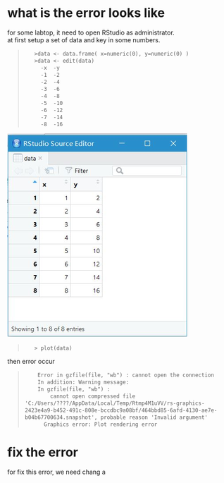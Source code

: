 # what is the error looks like   
for some labtop, it need to open RStudio as administrator.   
at first setup a set of data and key in some numbers.    
>        >data <- data.frame( x=numeric(0), y=numeric(0) )   
>        >data <- edit(data)
>          -x  -y
>          -1  -2
>          -2  -4
>          -3  -6
>          -4  -8
>          -5  -10
>          -6  -12
>          -7  -14
>          -8  -16
![seted data set](https://github.com/tuxiaoyue/fix-plot-error-in-RStudio/blob/master/set%20data.JPG)    
>        > plot(data)
    
then error occur
>         Error in gzfile(file, "wb") : cannot open the connection
>         In addition: Warning message:
>         In gzfile(file, "wb") :
>             cannot open compressed file 'C:/Users/????/AppData/Local/Temp/Rtmp4M1uVV/rs-graphics-2423e4a9-b452-491c-808e-bccdbc9a08bf/464bbd85-6afd-4130-ae7e-b04b67700634.snapshot', probable reason 'Invalid argument'
>           Graphics error: Plot rendering error    


# fix the error
for fix this error, we need chang a 
